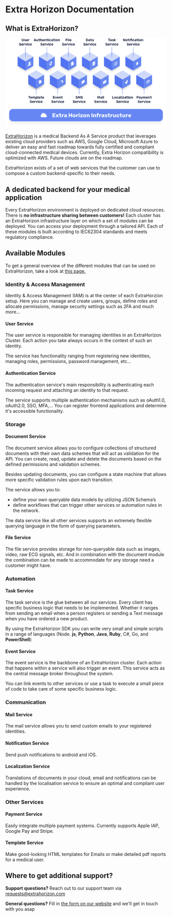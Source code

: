 # Extra Horizon Documentation

## What is ExtraHorizon?

![](<.gitbook/assets/image (5) (1).png>)

[ExtraHorizon](https://www.extrahorizon.com/medical-cloud-backend) is a medical Backend As A Service product that leverages existing cloud providers such as AWS, Google Cloud, Microsoft Azure to deliver an easy and fast roadmap towards fully certified and compliant cloud-connected medical devices. Currently, Extra Horizon compatibility is optimized with AWS. Future clouds are on the roadmap.

ExtraHorizon exists of a set of web services that the customer can use to compose a custom backend-specific to their needs.

## A dedicated backend for your medical application

Every ExtraHorizon environment is deployed on dedicated cloud resources. There is **no infrastructure sharing between customers!** Each cluster has an ExtraHorizon infrastructure layer on which a set of modules can be deployed. You can access your deployment through a tailored API. Each of these modules is built according to IEC62304 standards and meets regulatory compliance.

## Available Modules

To get a general overview of the different modules that can be used on ExtraHorizon, take a look at [this page.](https://www.extrahorizon.com/cloud-services)

### Identity & Access Management <a href="#identity-and-access-management" id="identity-and-access-management"></a>

Identity & Access Management (IAM) is at the center of each ExtraHorzion setup. Here you can manage and create users, groups, define roles and allocate permissions, manage security settings such as 2FA and much more…

#### User Service <a href="#user-service" id="user-service"></a>

The user service is responsible for managing identities in an ExtraHorizon Cluster. Each action you take always occurs in the context of such an identity.

The service has functionality ranging from registering new identities, managing roles, permissions, password management, etc…

#### Authentication Service <a href="#authentication-service" id="authentication-service"></a>

The authentication service's main responsibility is authenticating each incoming request and attaching an identity to that request.

The service supports multiple authentication mechanisms such as oAuth1.0, oAuth2.0, SSO, MFA,… You can register frontend applications and determine it's accessible functionality.

### Storage <a href="#storage" id="storage"></a>

#### Document Service <a href="#document-service" id="document-service"></a>

The document service allows you to configure collections of structured documents with their own data schemes that will act as validation for the API. You can create, read, update and delete the documents based on the defined permissions and validation schemes.

Besides updating documents, you can configure a state machine that allows more specific validation rules upon each transition.

The service allows you to:

* define your own queryable data models by utilizing JSON Schema’s
* define workflows that can trigger other services or automation rules in the network.

The data service like all other services supports an extremely flexible querying language in the form of querying parameters.

#### File Service <a href="#file-service" id="file-service"></a>

The file service provides storage for non-queryable data such as images, video, raw ECG signals, etc. And in combination with the document module the combination can be made to accommodate for any storage need a customer might have.

### Automation <a href="#automation" id="automation"></a>

#### Task Service <a href="#task-service" id="task-service"></a>

The task service is the glue between all our services. Every client has specific business logic that needs to be implemented. Whether it ranges from sending an email when a person registers or sending a Text message when you have ordered a new product.

By using the ExtraHorizon SDK you can write very small and simple scripts in a range of languages (Node. **js**, **Python**, **Java**, **Ruby**, C#, Go, and **PowerShell**)

#### Event Service <a href="#event-service" id="event-service"></a>

The event service is the backbone of an ExtraHorizon cluster. Each action that happens within a service will also trigger an event. This service acts as the central message broker throughout the system.

You can link events to other services or use a task to execute a small piece of code to take care of some specific business logic.

### Communication <a href="#communication" id="communication"></a>

#### Mail Service <a href="#mail-service" id="mail-service"></a>

The mail service allows you to send custom emails to your registered identities.

#### Notification Service <a href="#notification-service" id="notification-service"></a>

Send push notifications to android and iOS.

#### Localization Service <a href="#localisation-service" id="localisation-service"></a>

Translations of documents in your cloud, email and notifications can be handled by the localisation service to ensure an optimal and compliant user experience.

### Other Services <a href="#other-services" id="other-services"></a>

#### Payment Service <a href="#payment-service" id="payment-service"></a>

Easily integrate multiple payment systems. Currently supports Apple IAP, Google Pay and Stripe.

#### Template Service <a href="#template-service" id="template-service"></a>

Make good-looking HTML templates for Emails or make detailed pdf reports for a medical user.

## Where to get additional support?

**Support questions?** Reach out to our support team via [requests@extrahorizon.com](mailto:requests@extrahorizon.com)

**General questions?** Fill in [the form on our website](https://www.extrahorizon.com/contact) and we'll get in touch with you asap
